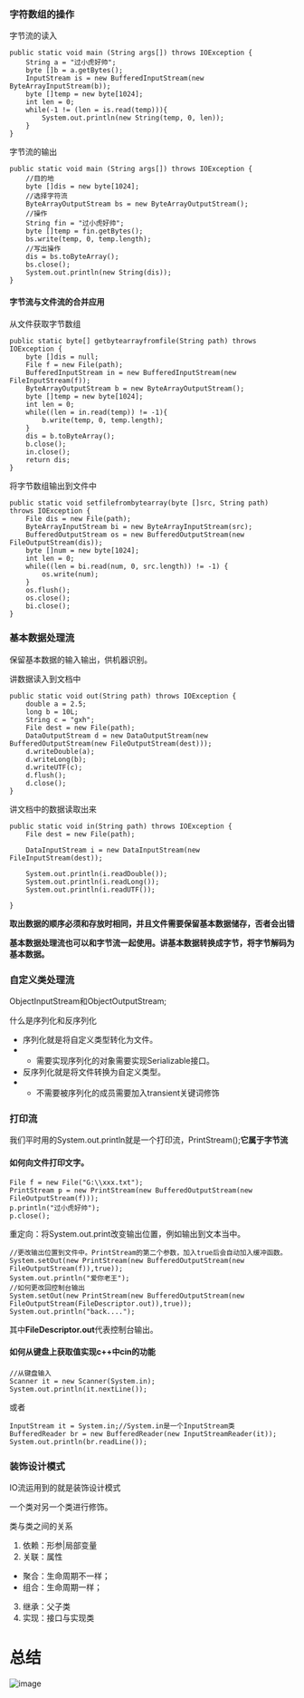 ### 字符数组的操作
字节流的读入
```
public static void main (String args[]) throws IOException {
	String a = "过小虎好帅";
	byte []b = a.getBytes();
	InputStream is = new BufferedInputStream(new ByteArrayInputStream(b));
	byte []temp = new byte[1024];
	int len = 0;
	while(-1 != (len = is.read(temp))){
		System.out.println(new String(temp, 0, len));
	}
}
```
字节流的输出
```
public static void main (String args[]) throws IOException {
	//目的地
	byte []dis = new byte[1024];
	//选择字符流
	ByteArrayOutputStream bs = new ByteArrayOutputStream();
	//操作
	String fin = "过小虎好帅";
	byte []temp = fin.getBytes();
	bs.write(temp, 0, temp.length);
	//写出操作
	dis = bs.toByteArray();
	bs.close();
	System.out.println(new String(dis));
}
```
#### 字节流与文件流的合并应用
从文件获取字节数组
```
public static byte[] getbytearrayfromfile(String path) throws IOException {
	byte []dis = null;
	File f = new File(path);
	BufferedInputStream in = new BufferedInputStream(new FileInputStream(f));
	ByteArrayOutputStream b = new ByteArrayOutputStream();
	byte []temp = new byte[1024];
	int len = 0;
	while((len = in.read(temp)) != -1){
		b.write(temp, 0, temp.length);
	}
	dis = b.toByteArray();
	b.close();
	in.close();
	return dis;
}
```
将字节数组输出到文件中
```
public static void setfilefrombytearray(byte []src, String path) throws IOException {
	File dis = new File(path);
	ByteArrayInputStream bi = new ByteArrayInputStream(src);
	BufferedOutputStream os = new BufferedOutputStream(new FileOutputStream(dis));
	byte []num = new byte[1024];
	int len = 0;
	while((len = bi.read(num, 0, src.length)) != -1) {
		os.write(num);
	}
	os.flush();
	os.close();
	bi.close();
}
```
### 基本数据处理流
保留基本数据的输入输出，供机器识别。

讲数据读入到文档中
```
public static void out(String path) throws IOException {
	double a = 2.5;
	long b = 10L;
	String c = "gxh";
	File dest = new File(path);
	DataOutputStream d = new DataOutputStream(new BufferedOutputStream(new FileOutputStream(dest)));
	d.writeDouble(a);
	d.writeLong(b);
	d.writeUTF(c);
	d.flush();
	d.close();
}
```
讲文档中的数据读取出来
```
public static void in(String path) throws IOException {
	File dest = new File(path);
	
	DataInputStream i = new DataInputStream(new FileInputStream(dest));
	
	System.out.println(i.readDouble());
	System.out.println(i.readLong());
	System.out.println(i.readUTF());
	
}
```
**取出数据的顺序必须和存放时相同，并且文件需要保留基本数据储存，否者会出错**

**基本数据处理流也可以和字节流一起使用。讲基本数据转换成字节，将字节解码为基本数据。**
### 自定义类处理流
ObjectInputStream和ObjectOutputStream;

什么是序列化和反序列化
- 序列化就是将自定义类型转化为文件。
- - 需要实现序列化的对象需要实现Serializable接口。
- 反序列化就是将文件转换为自定义类型。
- - 不需要被序列化的成员需要加入transient关键词修饰
### 打印流
我们平时用的System.out.println就是一个打印流，PrintStream();**它属于字节流**

#### 如何向文件打印文字。
```
File f = new File("G:\\xxx.txt");
PrintStream p = new PrintStream(new BufferedOutputStream(new FileOutputStream(f)));
p.println("过小虎好帅");
p.close();
```
重定向：将System.out.print改变输出位置，例如输出到文本当中。   
```
//更改输出位置到文件中。PrintStream的第二个参数，加入true后会自动加入缓冲函数。
System.setOut(new PrintStream(new BufferedOutputStream(new FileOutputStream(f)),true));
System.out.println("爱你老王");
//如何更改回控制台输出
System.setOut(new PrintStream(new BufferedOutputStream(new FileOutputStream(FileDescriptor.out)),true));
System.out.println("back....");
```
其中**FileDescriptor.out**代表控制台输出。
#### 如何从键盘上获取值实现c++中cin的功能
```
//从键盘输入
Scanner it = new Scanner(System.in);
System.out.println(it.nextLine());
```
或者
```
InputStream it = System.in;//System.in是一个InputStream类
BufferedReader br = new BufferedReader(new InputStreamReader(it));
System.out.println(br.readLine());
```
### 装饰设计模式
IO流运用到的就是装饰设计模式

一个类对另一个类进行修饰。

类与类之间的关系
1. 依赖：形参|局部变量
2. 关联：属性
- 聚合：生命周期不一样；
- 组合：生命周期一样；
3. 继承：父子类
4. 实现：接口与实现类
# 总结
![image](http://wx1.sinaimg.cn/mw690/0060lm7Tly1ftiqtun6luj30ix0f67d9.jpg
)